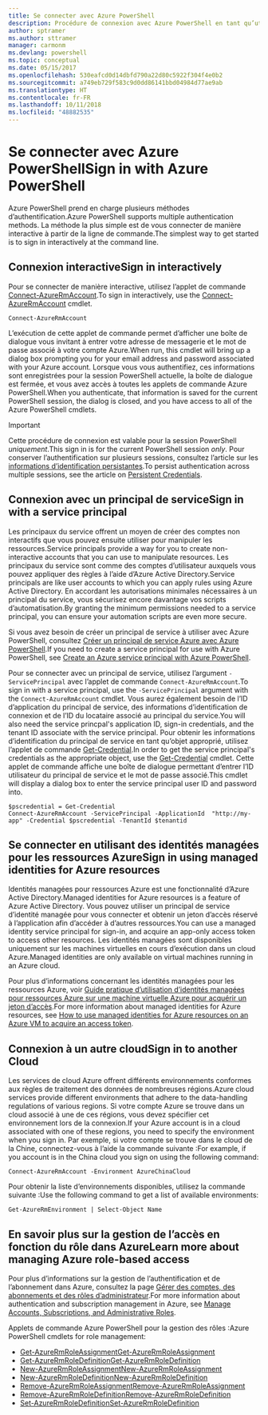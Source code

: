 ```yaml
---
title: Se connecter avec Azure PowerShell
description: Procédure de connexion avec Azure PowerShell en tant qu’utilisateur, en tant que principal de service, ou avec des identités managées pour les ressources Azure.
author: sptramer
ms.author: sttramer
manager: carmonm
ms.devlang: powershell
ms.topic: conceptual
ms.date: 05/15/2017
ms.openlocfilehash: 530eafcd0d14dbfd790a22d80c5922f304f4e0b2
ms.sourcegitcommit: a749eb729f583c9d0dd86141bbd04984d77ae9ab
ms.translationtype: HT
ms.contentlocale: fr-FR
ms.lasthandoff: 10/11/2018
ms.locfileid: "48882535"
---
```

# <a name="sign-in-with-azure-powershell"></a><span data-ttu-id="24a64-103">Se connecter avec Azure PowerShell</span><span class="sxs-lookup"><span data-stu-id="24a64-103">Sign in with Azure PowerShell</span></span>

<span data-ttu-id="24a64-104">Azure PowerShell prend en charge plusieurs méthodes d’authentification.</span><span class="sxs-lookup"><span data-stu-id="24a64-104">Azure PowerShell supports multiple authentication methods.</span></span> <span data-ttu-id="24a64-105">La méthode la plus simple est de vous connecter de manière interactive à partir de la ligne de commande.</span><span class="sxs-lookup"><span data-stu-id="24a64-105">The simplest way to get started is to sign in interactively at the command line.</span></span>

## <a name="sign-in-interactively"></a><span data-ttu-id="24a64-106">Connexion interactive</span><span class="sxs-lookup"><span data-stu-id="24a64-106">Sign in interactively</span></span>

<span data-ttu-id="24a64-107">Pour se connecter de manière interactive, utilisez l’applet de commande [Connect-AzureRmAccount](/powershell/module/azurerm.profile/connect-azurermaccount).</span><span class="sxs-lookup"><span data-stu-id="24a64-107">To sign in interactively, use the [Connect-AzureRmAccount](/powershell/module/azurerm.profile/connect-azurermaccount) cmdlet.</span></span>

```azurepowershell
Connect-AzureRmAccount
```

<span data-ttu-id="24a64-108">L’exécution de cette applet de commande permet d’afficher une boîte de dialogue vous invitant à entrer votre adresse de messagerie et le mot de passe associé à votre compte Azure.</span><span class="sxs-lookup"><span data-stu-id="24a64-108">When run, this cmdlet will bring up a dialog box prompting you for your email address and password associated with your Azure account.</span></span> <span data-ttu-id="24a64-109">Lorsque vous vous authentifiez, ces informations sont enregistrées pour la session PowerShell actuelle, la boîte de dialogue est fermée, et vous avez accès à toutes les applets de commande Azure PowerShell.</span><span class="sxs-lookup"><span data-stu-id="24a64-109">When you authenticate, that information is saved for the current PowerShell session, the dialog is closed, and you have access to all of the Azure PowerShell cmdlets.</span></span>

> [!IMPORTANT]
> <span data-ttu-id="24a64-110">Cette procédure de connexion est valable pour la session PowerShell _uniquement_.</span><span class="sxs-lookup"><span data-stu-id="24a64-110">This sign in is for the current PowerShell session _only_.</span></span> <span data-ttu-id="24a64-111">Pour conserver l’authentification sur plusieurs sessions, consultez l’article sur les [informations d’identification persistantes](context-persistence.md).</span><span class="sxs-lookup"><span data-stu-id="24a64-111">To persist authentication across multiple sessions, see the article on [Persistent Credentials](context-persistence.md).</span></span>

## <a name="sign-in-with-a-service-principal"></a><span data-ttu-id="24a64-112">Connexion avec un principal de service</span><span class="sxs-lookup"><span data-stu-id="24a64-112">Sign in with a service principal</span></span>

<span data-ttu-id="24a64-113">Les principaux du service offrent un moyen de créer des comptes non interactifs que vous pouvez ensuite utiliser pour manipuler les ressources.</span><span class="sxs-lookup"><span data-stu-id="24a64-113">Service principals provide a way for you to create non-interactive accounts that you can use to manipulate resources.</span></span> <span data-ttu-id="24a64-114">Les principaux du service sont comme des comptes d’utilisateur auxquels vous pouvez appliquer des règles à l’aide d’Azure Active Directory.</span><span class="sxs-lookup"><span data-stu-id="24a64-114">Service principals are like user accounts to which you can apply rules using Azure Active Directory.</span></span> <span data-ttu-id="24a64-115">En accordant les autorisations minimales nécessaires à un principal du service, vous sécurisez encore davantage vos scripts d’automatisation.</span><span class="sxs-lookup"><span data-stu-id="24a64-115">By granting the minimum permissions needed to a service principal, you can ensure your automation scripts are even more secure.</span></span>

<span data-ttu-id="24a64-116">Si vous avez besoin de créer un principal de service à utiliser avec Azure PowerShell, consultez [Créer un principal de service Azure avec Azure PowerShell](create-azure-service-principal-azureps.md).</span><span class="sxs-lookup"><span data-stu-id="24a64-116">If you need to create a service principal for use with Azure PowerShell, see [Create an Azure service principal with Azure PowerShell](create-azure-service-principal-azureps.md).</span></span>

<span data-ttu-id="24a64-117">Pour se connecter avec un principal de service, utilisez l’argument `-ServicePrincipal` avec l’applet de commande `Connect-AzureRmAccount`.</span><span class="sxs-lookup"><span data-stu-id="24a64-117">To sign in with a service principal, use the `-ServicePrincipal` argument with the `Connect-AzureRmAccount` cmdlet.</span></span> <span data-ttu-id="24a64-118">Vous aurez également besoin de l’ID d’application du principal de service, des informations d’identification de connexion et de l’ID du locataire associé au principal du service.</span><span class="sxs-lookup"><span data-stu-id="24a64-118">You will also need the service princpal's application ID, sign-in credentials, and the tenant ID associate with the service principal.</span></span> <span data-ttu-id="24a64-119">Pour obtenir les informations d’identification du principal de service en tant qu’objet approprié, utilisez l’applet de commande [Get-Credential](/powershell/module/microsoft.powershell.security/get-credential).</span><span class="sxs-lookup"><span data-stu-id="24a64-119">In order to get the service principal's credentials as the appropriate object, use the [Get-Credential](/powershell/module/microsoft.powershell.security/get-credential) cmdlet.</span></span> <span data-ttu-id="24a64-120">Cette applet de commande affiche une boîte de dialogue permettant d’entrer l’ID utilisateur du principal de service et le mot de passe associé.</span><span class="sxs-lookup"><span data-stu-id="24a64-120">This cmdlet will display a dialog box to enter the service principal user ID and password into.</span></span>

```azurepowershell-interactive
$pscredential = Get-Credential
Connect-AzureRmAccount -ServicePrincipal -ApplicationId  "http://my-app" -Credential $pscredential -TenantId $tenantid
```

## <a name="sign-in-using-managed-identities-for-azure-resources"></a><span data-ttu-id="24a64-121">Se connecter en utilisant des identités managées pour les ressources Azure</span><span class="sxs-lookup"><span data-stu-id="24a64-121">Sign in using managed identities for Azure resources</span></span>

<span data-ttu-id="24a64-122">Identités managées pour ressources Azure est une fonctionnalité d’Azure Active Directory.</span><span class="sxs-lookup"><span data-stu-id="24a64-122">Managed identities for Azure resources is a feature of Azure Active Directory.</span></span> <span data-ttu-id="24a64-123">Vous pouvez utiliser un principal de service d’identité managée pour vous connecter et obtenir un jeton d’accès réservé à l’application afin d’accéder à d’autres ressources.</span><span class="sxs-lookup"><span data-stu-id="24a64-123">You can use a managed identity service principal for sign-in, and acquire an app-only access token to access other resources.</span></span> <span data-ttu-id="24a64-124">Les identités managées sont disponibles uniquement sur les machines virtuelles en cours d’exécution dans un cloud Azure.</span><span class="sxs-lookup"><span data-stu-id="24a64-124">Managed identities are only available on virtual machines running in an Azure cloud.</span></span>

<span data-ttu-id="24a64-125">Pour plus d’informations concernant les identités managées pour les ressources Azure, voir [Guide pratique d’utilisation d’identités managées pour ressources Azure sur une machine virtuelle Azure pour acquérir un jeton d’accès](/azure/active-directory/managed-identities-azure-resources/how-to-use-vm-token).</span><span class="sxs-lookup"><span data-stu-id="24a64-125">For more information about managed identities for Azure resources, see [How to use managed identities for Azure resources on an Azure VM to acquire an access token](/azure/active-directory/managed-identities-azure-resources/how-to-use-vm-token).</span></span>

## <a name="sign-in-to-another-cloud"></a><span data-ttu-id="24a64-126">Connexion à un autre cloud</span><span class="sxs-lookup"><span data-stu-id="24a64-126">Sign in to another Cloud</span></span>

<span data-ttu-id="24a64-127">Les services de cloud Azure offrent différents environnements conformes aux règles de traitement des données de nombreuses régions.</span><span class="sxs-lookup"><span data-stu-id="24a64-127">Azure cloud services provide different environments that adhere to the data-handling regulations of various regions.</span></span> <span data-ttu-id="24a64-128">Si votre compte Azure se trouve dans un cloud associé à une de ces régions, vous devez spécifier cet environnement lors de la connexion.</span><span class="sxs-lookup"><span data-stu-id="24a64-128">If your Azure account is in a cloud associated with one of these regions, you need to specify the environment when you sign in.</span></span> <span data-ttu-id="24a64-129">Par exemple, si votre compte se trouve dans le cloud de la Chine, connectez-vous à l’aide la commande suivante :</span><span class="sxs-lookup"><span data-stu-id="24a64-129">For example, if you account is in the China cloud you sign on using the following command:</span></span>

```azurepowershell-interactive
Connect-AzureRmAccount -Environment AzureChinaCloud
```

<span data-ttu-id="24a64-130">Pour obtenir la liste d’environnements disponibles, utilisez la commande suivante :</span><span class="sxs-lookup"><span data-stu-id="24a64-130">Use the following command to get a list of available environments:</span></span>

```azurepowershell-interactive
Get-AzureRmEnvironment | Select-Object Name
```

## <a name="learn-more-about-managing-azure-role-based-access"></a><span data-ttu-id="24a64-131">En savoir plus sur la gestion de l’accès en fonction du rôle dans Azure</span><span class="sxs-lookup"><span data-stu-id="24a64-131">Learn more about managing Azure role-based access</span></span>

<span data-ttu-id="24a64-132">Pour plus d’informations sur la gestion de l’authentification et de l’abonnement dans Azure, consultez la page [Gérer des comptes, des abonnements et des rôles d’administrateur](/azure/active-directory/role-based-access-control-configure).</span><span class="sxs-lookup"><span data-stu-id="24a64-132">For more information about authentication and subscription management in Azure, see [Manage Accounts, Subscriptions, and Administrative Roles](/azure/active-directory/role-based-access-control-configure).</span></span>

<span data-ttu-id="24a64-133">Applets de commande Azure PowerShell pour la gestion des rôles :</span><span class="sxs-lookup"><span data-stu-id="24a64-133">Azure PowerShell cmdlets for role management:</span></span>

* [<span data-ttu-id="24a64-134">Get-AzureRmRoleAssignment</span><span class="sxs-lookup"><span data-stu-id="24a64-134">Get-AzureRmRoleAssignment</span></span>](/powershell/module/AzureRM.Resources/Get-AzureRmRoleAssignment)
* [<span data-ttu-id="24a64-135">Get-AzureRmRoleDefinition</span><span class="sxs-lookup"><span data-stu-id="24a64-135">Get-AzureRmRoleDefinition</span></span>](/powershell/module/AzureRM.Resources/Get-AzureRmRoleDefinition)
* [<span data-ttu-id="24a64-136">New-AzureRmRoleAssignment</span><span class="sxs-lookup"><span data-stu-id="24a64-136">New-AzureRmRoleAssignment</span></span>](/powershell/module/AzureRM.Resources/New-AzureRmRoleAssignment)
* [<span data-ttu-id="24a64-137">New-AzureRmRoleDefinition</span><span class="sxs-lookup"><span data-stu-id="24a64-137">New-AzureRmRoleDefinition</span></span>](/powershell/module/AzureRM.Resources/New-AzureRmRoleDefinition)
* [<span data-ttu-id="24a64-138">Remove-AzureRmRoleAssignment</span><span class="sxs-lookup"><span data-stu-id="24a64-138">Remove-AzureRmRoleAssignment</span></span>](/powershell/module/AzureRM.Resources/Remove-AzureRmRoleAssignment)
* [<span data-ttu-id="24a64-139">Remove-AzureRmRoleDefinition</span><span class="sxs-lookup"><span data-stu-id="24a64-139">Remove-AzureRmRoleDefinition</span></span>](/powershell/module/AzureRM.Resources/Remove-AzureRmRoleDefinition)
* [<span data-ttu-id="24a64-140">Set-AzureRmRoleDefinition</span><span class="sxs-lookup"><span data-stu-id="24a64-140">Set-AzureRmRoleDefinition</span></span>](/powershell/moduel/AzureRM.Resources/Set-AzureRmRoleDefinition)
